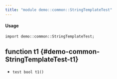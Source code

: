 ```yaml
---
title: "module demo::common::StringTemplateTest"
---
```


#### Usage

`import demo::common::StringTemplateTest;`


## function t1 {#demo-common-StringTemplateTest-t1}

* ``test bool t1()``

